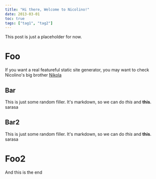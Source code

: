 ```yaml
---
title: "Hi there, Welcome to Nicolino!"
date: 2013-03-01
toc: true
tags: ["tag1", "tag2"]
---
```


This post is just a placeholder for now.
<!--more-->

# Foo

If you want a real featureful static site generator, you may want to check Nicolino's
big brother [Nikola](http://getnikola.com)

## Bar

This is just some random filler. It's markdown, so we can do *this* and **this**.
sarasa

## Bar2

This is just some random filler. It's markdown, so we can do *this* and **this**.
sarasa

# Foo2

And this is the end
